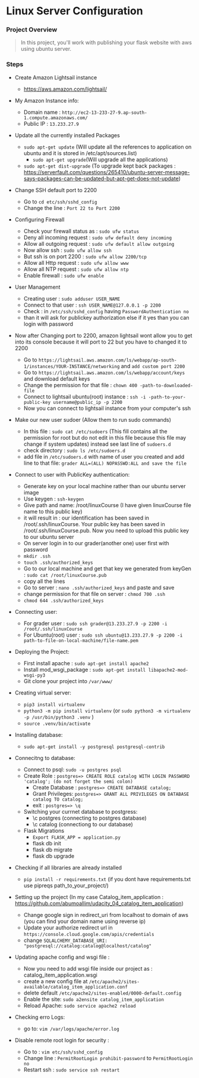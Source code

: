 # Linux Server Configuration

### Project Overview
> In this project, you'll work with publishing your flask website with aws using ubuntu server.

### Steps
- Create  Amazon Lightsail instance
	- https://aws.amazon.com/lightsail/

- My Amazon Instance info:
	- Domain name : `http://ec2-13-233-27-9.ap-south-1.compute.amazonaws.com/`
	- Public IP : `13.233.27.9`

- Update all the currently installed Packages
	- `sudo apt-get update` (Will update all the references to application on ubuntu and it is stored in /etc/apt/sources.list)
      	- `sudo apt-get upgrade`(Will upgrade all the applications)
	- `sudo apt-get dist-upgrade` (To upgrade kept back packages : https://serverfault.com/questions/265410/ubuntu-server-message-says-packages-can-be-updated-but-apt-get-does-not-update)

- Change SSH default port to 2200
  	- Go to `cd etc/ssh/sshd_config`
	- Change the line : `Port 22 to Port 2200`

- Configuring Firewall
	- Check your firewall status as : `sudo ufw status`
	- Deny all incoming request : `sudo ufw default deny incoming`
	- Allow all outgoing request : `sudo ufw default allow outgoing`
	- Now allow ssh : `sudo ufw allow ssh`
	- But ssh is on port 2200 : `sudo ufw allow 2200/tcp`
	- Allow all Http request : `sudo ufw allow www`
	- Allow all NTP request : `sudo ufw allow ntp`
	- Enable firewall : `sudo ufw enable`

- User Management
	- Creating user : `sudo adduser USER_NAME`
	- Connect to that user : `ssh USER_NAME@127.0.0.1 -p 2200`
	- Check : in `/etc/ssh/sshd_config` having `PasswordAuthentication no`
	- than it will ask for publickey authorization else if it yes than you can login with password

- Now after Changing port to 2200, amazon lightsail wont allow you to get into its console because it will port to 22 but you have to changed it to 2200
	- Go to `https://lightsail.aws.amazon.com/ls/webapp/ap-south-1/instances/YOUR-INSTANCE/networking` and `add custom port 2200`
	- Go to `https://lightsail.aws.amazon.com/ls/webapp/account/keys` and download default keys
	- Change the permission for that file : `chown 400 -path-to-downloaded-file`
	- Connect to lightsail ubuntu(root) instance : `ssh -i -path-to-your-public-key username@public_ip -p 2200`
	- Now you can connect to lightsail instance from your computer's ssh

- Make our new user sudoer (Allow them to run sudo commands)
	- In this file : `sudo cat /etc/sudoers` (This fill contains all the permission for root but do not edit in this file because this file may change if system 		updates) instead see last line of `sudoers.d`
	- check directory : `sudo ls /etc/sudoers.d`
	- add file in `/etc/sudoers.d` with name of user you created and add line to that file: `grader ALL=(ALL) NOPASSWD:ALL and save the file`

- Connect to user with PublicKey authentication:
	- Generate key on your local machine rather than our ubuntu server image
	- Use keygen : `ssh-keygen`
	- Give path and name: /root/linuxCourse (I have given linuxCourse file name to this public key)
	- it will result in :
		our identification has been saved in /root/.ssh/linuxCourse.
		Your public key has been saved in /root/.ssh/linuxCourse.pub.
		Now you need to upload this public key to our ubuntu server
	- On server login in to our grader(another one) user first with password
	- `mkdir .ssh`
	- `touch .ssh/authorized_keys`
	- Go to our local machine and get that key we generated from keyGen : `sudo cat /root/linuxCourse.pub`
	- copy all the lines 
	- Go to server : `nano .ssh/authorized_keys` and paste and save
	- change permission for that file on server : `chmod 700 .ssh`
	- `chmod 644 .ssh/authorized_keys`
	
- Connecting user:
	- For grader user : `sudo ssh grader@13.233.27.9 -p 2200 -i /root/.ssh/linuxCourse`
	- For Ubuntu(root) user : `sudo ssh ubuntu@13.233.27.9 -p 2200 -i path-to-file-on-local-machine/file-name.pem`
	

- Deploying the Project:
	- First install apache : `sudo apt-get install apache2`
	- Install mod_wsgi_package : `sudo apt-get install libapache2-mod-wsgi-py3`
	- Git clone your project into `/var/www/`

- Creating virtual server:
	- `pip3 install virtualenv`
	- `python3 -m pip install virtualenv` (or `sudo python3 -m virtualenv -p /usr/bin/python3 .venv` )
	- `source .venv/bin/activate`
	
- Installing database:
	- `sudo apt-get install -y postgresql postgresql-contrib`

- Connecitng to database:
	- Connect to psql: `sudo -u postgres psql`
	- Create Role :     `postgres=> CREATE ROLE catalog WITH LOGIN PASSWORD 'catalog'; (do not forget the semi colon)`
    	- Create Database : `postgres=> CREATE DATABASE catalog;`
    	- Grant Privileges: `postgres=> GRANT ALL PRIVILEGES ON DATABASE catalog TO catalog;`
    	- exit 		 : `postgres=> \q`
 	- Switching your currnet database to postgress:
		- \c postgres (connecting to postgres database)
		- \c catalog (connectiong to our database)
	- Flask Migrations
		- `Export FLASK_APP = application.py`
		- flask db init
		- flask db migrate
		- flask db upgrade

- Checking if all libraries are already installed
	- `pip install -r requirements.txt` (if you dont have requirements.txt use pipreqs path_to_your_project/)

- Setting up the project (In my case Catalog_item_application : https://github.com/abumoallim/udacity_04_catalog_item_application)
	- Change google sign in redirect_uri from localhost to domain of aws (you can find your domain name using reverse ip)
	- Update your authorize redirect url in `https://console.cloud.google.com/apis/credentials` 
	- change `SQLALCHEMY_DATABASE_URI: "postgresql://catalog:catalog@localhost/catalog"`

- Updating apache config and wsgi file :
	- Now you need to add wsgi file inside our project as : catalog_item_application.wsgi
	- create a new config file at `/etc/apache2/sites-available/catalog_item_application.conf`
	- delete default `/etc/apache2/sites-enabled/0000-default.config`
	- Enable the site: `sudo a2ensite catalog_item_application`
	- Reload Apache: `sudo service apache2 reload`
  	
- Checking erro Logs:
	- go to: `vim /var/logs/apache/error.log`

- Disable remote root login for security :
	- Go to : `vim etc/ssh/sshd_config`
	- Change line : `PermitRootLogin prohibit-password` to `PermitRootLogin no`
	- Restart ssh : `sudo service ssh restart`
	
